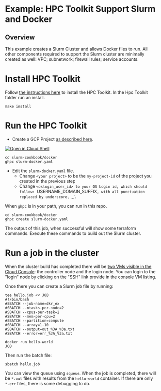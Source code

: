# Example: HPC Toolkit Support Slurm and Docker 

## Overview

This example creates a Slurm Cluster and allows Docker files to run.
All other components required to support the Slurm cluster are minimally created
as well: VPC; subnetwork; firewall rules; service accounts.

# Install HPC Toolkit

Follow [the instructions here](https://github.com/GoogleCloudPlatform/hpc-toolkit#quickstart) to install the HPC Toolkit.
In the Hpc Toolkit folder run an install.
```
make install
```

# Run the HPC Toolkit

* Create a GCP Project [as described here](https://cloud.google.com/resource-manager/docs/creating-managing-projects).

 [![Open in Cloud Shell](https://gstatic.com/cloudssh/images/open-btn.svg)](https://shell.cloud.google.com/cloudshell/editor?cloudshell_git_repo=https://github.com/GoogleCloudPlatform/scientific-computing-examples.git)

```
cd slurm-cookbook/docker
ghpc slurm-docker.yaml
```

* Edit the `slurm-docker.yaml` file.
  * Change `<your project>` to be the `my-project-id` of the project you created in the previous step
  * Change `<oslogin_user_id> to your OS Login id, which should follow: `USERNAME_DOMAIN_SUFFIX`, with all punctuation replaced by underscore, `_`.

When `ghpc` is in your path, you can run in this repo.

```
cd slurm-cookbook/docker
ghpc create slurm-docker.yaml
```
The output of this job, when successful will show some terraform commands. Execute these commands to build out the Slurm cluster.

# Run a job in the cluster

When the cluster build has completed there will be [two VMs visible in the Cloud Console](https://console.cloud.google.com/compute/instances): the controller node and the login node. You can login to the "login" node by clicking on the "SSH" link provide in the console VM listing.

Once there you can create a Slurm job file by running:

```
tee hello.job << JOB
#!/bin/bash
#SBATCH --job-name=dkr_ex
#SBATCH --ntasks-per-node=2
#SBATCH --cpus-per-task=2
#SBATCH --mem-per-cpu=2
#SBATCH --partition=compute
#SBATCH --array=1-10
#SBATCH --output=out_%3A_%3a.txt
#SBATCH --error=err_%3A_%3a.txt

docker run hello-world
JOB
```

Then run the batch file:
```
sbatch hello.job
```
You can view the queue using `squeue`. When the job is completed, there will be `*.out` files with results from the `hello-world` container. If there are only `*.err` files, there is some debugging to do.